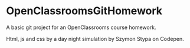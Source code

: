 # OpenClassroomsGitHomework
A basic git project for an OpenClassrooms course homework.

Html, js and css by a day night simulation by Szymon Stypa on Codepen.
